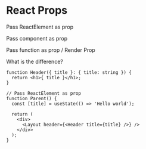 # React Props

Pass ReactElement as prop

Pass component as prop

Pass function as prop / Render Prop



What is the difference?

```tsx
function Header({ title }: { title: string }) {
  return <h1>{ title }</h1>;
}

// Pass ReactElement as prop
function Parent() {
  const [title] = useState(() => 'Hello world');

  return (
    <div>
      <Layout header={<Header title={title} />} />
    </div>
  );
}
```
